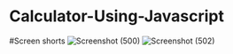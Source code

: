 # Calculator-Using-Javascript
#Screen shorts
![Screenshot (500)](https://user-images.githubusercontent.com/93989396/219438782-5464fa7c-d2ed-486f-afab-27f0c4f568c4.png)
![Screenshot (502)](https://user-images.githubusercontent.com/93989396/219438795-e40477a1-052f-4d78-bd99-7a6a8195a33c.png)
